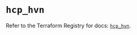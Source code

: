 # `hcp_hvn`

Refer to the Terraform Registry for docs: [`hcp_hvn`](https://registry.terraform.io/providers/hashicorp/hcp/0.82.0/docs/resources/hvn).
